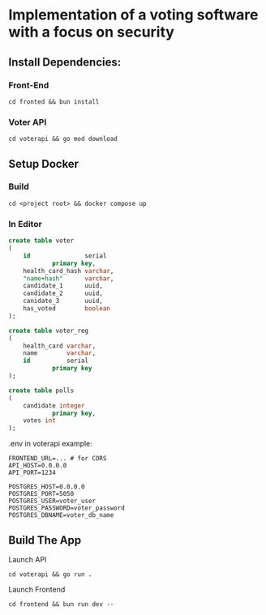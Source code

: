 # Implementation of a voting software with a focus on security






## Install Dependencies:

### Front-End
```
cd fronted && bun install
```

### Voter API
```
cd voterapi && go mod download
```


## Setup Docker


### Build
```
cd <project root> && docker compose up
```

### In Editor 
```sql
create table voter
(
    id               serial
            primary key,
    health_card_hash varchar,
    "name+hash"      varchar,
    candidate_1      uuid,
    candidate_2      uuid,
    canidate_3       uuid,
    has_voted        boolean
);

create table voter_reg
(
    health_card varchar,
    name        varchar,
    id          serial
            primary key
);

create table polls
(
    candidate integer
            primary key,
    votes int
);

```

.env in voterapi example:
```.env
FRONTEND_URL=... # for CORS
API_HOST=0.0.0.0
API_PORT=1234

POSTGRES_HOST=0.0.0.0
POSTGRES_PORT=5050
POSTGRES_USER=voter_user
POSTGRES_PASSWORD=voter_password
POSTGRES_DBNAME=voter_db_name
```

## Build The App

Launch API
```
cd voterapi && go run .
```

Launch Frontend
```
cd frontend && bun run dev --
```
